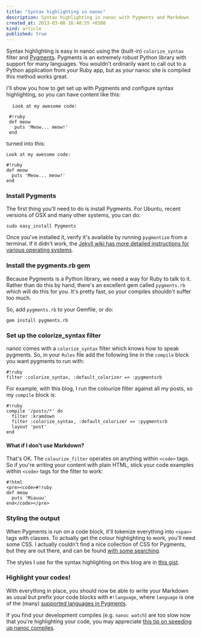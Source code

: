 ```yaml
---
title: "Syntax highlighting in nanoc"
description: Syntax highlighting in nanoc with Pygments and Markdown
created_at: 2013-03-08 16:48:55 +0100
kind: article
published: true
---
```


Syntax highlighting is easy in nanoc using the (built-in) `colorize_syntax` filter and [Pygments](http://pygments.org/). Pygments is an extremely robust Python library with support for many languages. You wouldn't ordinarily want to call out to a Python application from your Ruby app, but as your nanoc site is compiled this method works great.

I'll show you how to get set up with Pygments and configure syntax highlighting, so you can have content like this:

<pre>
  <code>Look at my awesome code:

 #!ruby
 def meow
   puts 'Meow... meow!'
 end</code>
</pre>

turned into this:

    Look at my awesome code:

    #!ruby
    def meow
      puts 'Meow... meow!'
    end

<!-- more -->

### Install Pygments

The first thing you'll need to do is install Pygments. For Ubuntu, recent versions of OSX and many other systems, you can do:

    sudo easy_install Pygments

Once you've installed it, verify it's available by running `pygmentize` from a terminal. If it didn't work, the [Jekyll wiki has more detailed instructions for various operating systems](https://github.com/mojombo/jekyll/wiki/install).

### Install the pygments.rb gem

Because Pygments is a Python library, we need a way for Ruby to talk to it. Rather than do this by hand, there's an excellent gem called `pygments.rb` which will do this for you. It's pretty fast, so your compiles shouldn't suffer too much.

So, add `pygments.rb` to your Gemfile, or do:

    gem install pygments.rb

### Set up the colorize_syntax filter

nanoc comes with a `colorize_syntax` filter which knows how to speak pygments. So, in your `Rules` file add the following line in the `compile` block you want pygments to run with:

    #!ruby
    filter :colorize_syntax, :default_colorizer => :pygmentsrb

For example, with this blog, I run the colourize filter against all my posts, so my `compile` block is:

    #!ruby
    compile '/posts/*' do
      filter :kramdown 
      filter :colorize_syntax, :default_colorizer => :pygmentsrb
      layout 'post'
    end

#### What if I don't use Markdown?

That's OK. The `colourize_filter` operates on anything within `<code>` tags. So if you're writing your content with plain HTML, stick your code examples within `<code>` tags for the filter to work:

    #!html
    <pre><code>#!ruby
    def meow
      puts 'Miauuu'
    end</code></pre>

### Styling the output

When Pygments is run on a code block, it'll tokenize everything into `<span>` tags with classes. To actually get the colour highlighting to work, you'll need some CSS. I actually couldn't find a nice collection of CSS for Pygments, but they are out there, and can be found [with some searching](https://www.google.com/search?q=pygments+css).

The styles I use for the syntax highlighting on this blog are in [this gist](https://gist.github.com/clarkdave/5117910).

### Highlight your codes!

With everything in place, you should now be able to write your Markdown as usual but prefix your code blocks with `#!language`, where `language` is one of the (many) [supported languages in Pygments](http://pygments.org/languages/).

If you find your development compiles (e.g. `nanoc watch`) are too slow now that you're highlighting your code, you may appreciate [this tip on speeding up nanoc compiles](http://clarkdave.net/2012/05/speeding-up-nanoc-compiles/).